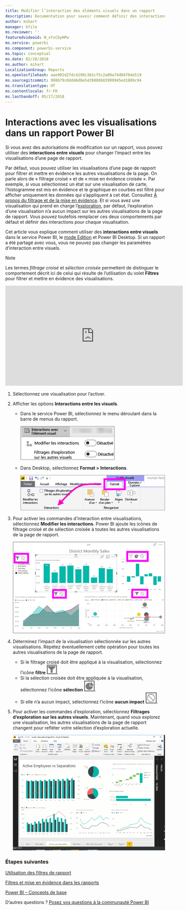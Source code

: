 ```yaml
---
title: Modifier l’interaction des éléments visuels dans un rapport
description: Documentation pour savoir comment définir des interactions entre visuels dans un rapport de service Microsoft Power BI et un rapport Power BI Desktop.
author: mihart
manager: kfile
ms.reviewer: ''
featuredvideoid: N_xYsCbyHPw
ms.service: powerbi
ms.component: powerbi-service
ms.topic: conceptual
ms.date: 02/28/2018
ms.author: mihart
LocalizationGroup: Reports
ms.openlocfilehash: aae902d2fdc4198c362cf5c2a09a74d04704e519
ms.sourcegitcommit: 998b79c0dd46d0e5439888b83999945ed1809c94
ms.translationtype: HT
ms.contentlocale: fr-FR
ms.lasthandoff: 05/17/2018
---
```

# <a name="visualization-interactions-in-a-power-bi-report"></a>Interactions avec les visualisations dans un rapport Power BI
Si vous avez des autorisations de modification sur un rapport, vous pouvez utiliser des **interactions entre visuels** pour changer l’impact entre les visualisations d’une page de rapport. 

Par défaut, vous pouvez utiliser les visualisations d’une page de rapport pour filtrer et mettre en évidence les autres visualisations de la page. On parle alors de « filtrage croisé » et de « mise en évidence croisée ».
Par exemple, si vous sélectionnez un état sur une visualisation de carte, l’histogramme est mis en évidence et le graphique en courbes est filtré pour afficher uniquement les données qui s’appliquent à cet état.
Consultez [À propos du filtrage et de la mise en évidence](power-bi-reports-filters-and-highlighting.md). Et si vous avez une visualisation qui prend en charge l’[exploration](power-bi-visualization-drill-down.md), par défaut, l’exploration d’une visualisation n’a aucun impact sur les autres visualisations de la page de rapport. Vous pouvez toutefois remplacer ces deux comportements par défaut et définir des interactions pour chaque visualisation.

Cet article vous explique comment utiliser des **interactions entre visuels** dans le service Power BI, le [mode Edition](service-interact-with-a-report-in-editing-view.md) et Power BI Desktop. Si un rapport a été partagé avec vous, vous ne pouvez pas changer les paramètres d’interaction entre visuels.

> [!NOTE]
> Les termes *filtrage croisé* et *sélection croisée* permettent de distinguer le comportement décrit ici de celui qui résulte de l’utilisation du volet **Filtres** pour filtrer et mettre en évidence des visualisations.  
> 
> 

<iframe width="560" height="315" src="https://www.youtube.com/embed/N_xYsCbyHPw?list=PL1N57mwBHtN0JFoKSR0n-tBkUJHeMP2cP" frameborder="0" allowfullscreen></iframe>

1. Sélectionnez une visualisation pour l’activer.  
2. Afficher les options **Interactions entre les visuels**.
    - Dans le service Power BI, sélectionnez le menu déroulant dans la barre de menus du rapport.

       ![Liste déroulante des interactions entre les visuels](media/service-reports-visual-interactions/power-bi-visual-interaction.png)

    - Dans Desktop, sélectionnez **Format > Interactions**.

        ![sélectionner Format, puis Interactions](media/service-reports-visual-interactions/pbi-visual-interaction-desktop.png)

3. Pour activer les commandes d’interaction entre visualisations, sélectionnez **Modifier les interactions**. Power BI ajoute les icônes de filtrage croisé et de sélection croisée à toutes les autres visualisations de la page de rapport.
   
    ![rapport avec l’option Interactions entre les visuels activée](media/service-reports-visual-interactions/power-bi-icons-on.png)
3. Déterminez l’impact de la visualisation sélectionnée sur les autres visualisations.  Répétez éventuellement cette opération pour toutes les autres visualisations de la page de rapport.
   
   * Si le filtrage croisé doit être appliqué à la visualisation, sélectionnez l’icône **filtre** ![icône de filtre](media/service-reports-visual-interactions/pbi-filter-icon-outlined.png).
   * Si la sélection croisée doit être appliquée à la visualisation, sélectionnez l’icône **sélection** ![icône de sélection](media/service-reports-visual-interactions/pbi-highlight-icon-outlined.png).
   * Si elle n’a aucun impact, sélectionnez l’icône **aucun impact** ![icône aucun impact](media/service-reports-visual-interactions/pbi-noimpact-icon-outlined.png).

4. Pour activer les commandes d’exploration, sélectionnez **Filtrages d’exploration sur les autres visuels**.  Maintenant, quand vous explorez une visualisation, les autres visualisations de la page de rapport changent pour refléter votre sélection d’exploration actuelle. 

   ![vidéo d’activation des contrôles d’exploration](media/service-reports-visual-interactions/drill2.gif)

### <a name="next-steps"></a>Étapes suivantes
[Utilisation des filtres de rapport](power-bi-how-to-report-filter.md)

[Filtres et mise en évidence dans les rapports](power-bi-reports-filters-and-highlighting.md)

[Power BI – Concepts de base](service-basic-concepts.md)

D’autres questions ? [Posez vos questions à la communauté Power BI](http://community.powerbi.com/)

